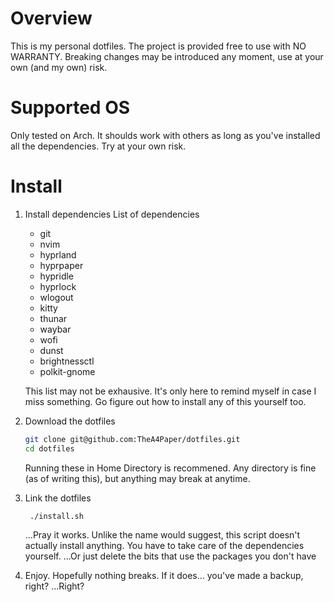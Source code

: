 # Overview
This is my personal dotfiles. The project is provided free to use with NO WARRANTY.
Breaking changes may be introduced any moment, use at your own (and my own) risk.

# Supported OS
Only tested on Arch.
It shoulds work with others as long as you've installed all the dependencies. Try at your own risk.

# Install
1. Install dependencies
   List of dependencies
   - git
   - nvim
   - hyprland
   - hyprpaper
   - hypridle
   - hyprlock
   - wlogout
   - kitty
   - thunar
   - waybar
   - wofi
   - dunst
   - brightnessctl
   - polkit-gnome

   This list may not be exhausive. It's only here to remind myself in case I miss something. Go figure out how to install any of this yourself too.
2. Download the dotfiles
    ```bash
    git clone git@github.com:TheA4Paper/dotfiles.git
    cd dotfiles
   ```
    Running these in Home Directory is recommened. Any directory is fine (as of writing this), but anything may break at anytime.
3. Link the dotfiles
   ```bash
    ./install.sh
   ```
   ...Pray it works.
   Unlike the name would suggest, this script doesn't actually install anything. You have to take care of the dependencies yourself.
   ...Or just delete the bits that use the packages you don't have
5. Enjoy. Hopefully nothing breaks. If it does... you've made a backup, right? ...Right?
